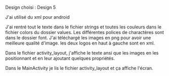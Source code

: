 Design choisi : Design 5

J'ai utilisé du xml pour android

J'ai rentré tout le texte dans le fichier strings et toutes les couleurs dans le fichier colors du dossier values. Les différentes polices de charactères sont dans le dossier font.
J'ai téléchargé les images en png pour avoir une meilleure qualité d'image. les deux logos en haut à gauche sont en xml.

Dans le fichier activity_layout, j'affiche le texte ansi que les images en les positionnant et en leur ajoutant quelques propriétés.

Dans le MainActivity je lis le fichier activity_layout et ça affiche l'écran.
